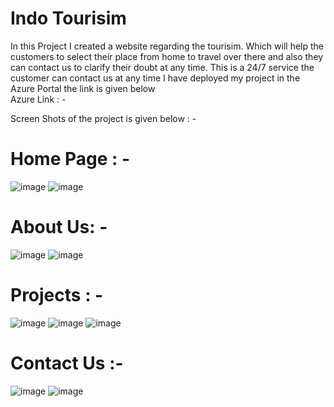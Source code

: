 # Indo Tourisim
In this Project I created a website regarding the tourisim.
Which will help the customers to select their place from home to travel over there and also they can contact us to clarify their doubt at any time.
This is a 24/7 service the customer can contact us at any time
I have deployed my project in the Azure Portal the link is given below\
Azure Link : - 

Screen Shots of the project is given below : -
# Home Page : - 
![image](https://user-images.githubusercontent.com/107253956/173736483-8f46d78d-f440-4f79-bfe8-382daecaecab.png)
![image](https://user-images.githubusercontent.com/107253956/173736627-9862db15-8c83-4481-b14c-47f4e9fb8662.png)

# About Us: - 
![image](https://user-images.githubusercontent.com/107253956/173736691-665884d7-4b46-4633-8fb2-9e9b179ab4e9.png)
![image](https://user-images.githubusercontent.com/107253956/173736723-8c686d4b-eb75-4953-b7f7-687c016c17c2.png)

# Projects : - 
![image](https://user-images.githubusercontent.com/107253956/173736750-fadb80f0-30ed-48c7-a2e6-6d9a7c233856.png)
![image](https://user-images.githubusercontent.com/107253956/173736764-ce03925a-5caf-4303-b797-d942d6fc1305.png)
![image](https://user-images.githubusercontent.com/107253956/173736770-b91f856f-5f75-4ff9-98a6-487ec59b3b7d.png)

# Contact Us :- 
![image](https://user-images.githubusercontent.com/107253956/173736804-979530ed-2803-43f6-86ce-f8d2a3279735.png)
![image](https://user-images.githubusercontent.com/107253956/173736821-97875083-1e76-43fc-b1b8-e62ce8429fd9.png)
